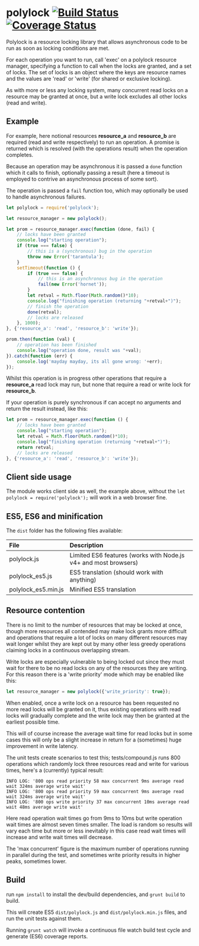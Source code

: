 # polylock [![Build Status](https://travis-ci.org/mwri/polylock.svg?branch=master)](https://travis-ci.org/mwri/polylock) [![Coverage Status](https://coveralls.io/repos/github/mwri/polylock/badge.svg?branch=master)](https://coveralls.io/github/mwri/polylock?branch=master)

Polylock is a resource locking library that allows asynchronous
code to be run as soon as locking conditions are met.

For each operation you want to run, call 'exec' on a polylock resource
manager, specifying a function to call when the locks are granted, and
a set of locks. The set of locks is an object where the keys are resource
names and the values are 'read' or 'write' (for shared or exclusive locking).

As with more or less any locking system, many concurrent read locks on a
resource may be granted at once, but a write lock excludes all other locks
(read and write).

## Example

For example, here notional resources **resource_a** and **resource_b** are
required (read and write respectively) to run an operation. A promise is
returned which is resolved (with the operations result) when the operation
completes.

Because an operation may be asynchronous it is passed a `done` function
which it calls to finish, optionally passing a result (here a timeout
is employed to contrive an asynchronous process of some sort).

The operation is passed a `fail` function too, which may optionally be
used to handle asynchronous failures.

```javascript
let polylock = require('polylock');

let resource_manager = new polylock();

let prom = resource_manager.exec(function (done, fail) {
    // locks have been granted
    console.log("starting operation");
    if (true === false) {
        // this is a (synchronous) bug in the operation
        throw new Error('tarantula');
    }
    setTimeout(function () {
        if (true === false) {
            // this is an asynchronous bug in the operation
            fail(new Error('hornet'));
        }
        let retval = Math.floor(Math.random()*10);
        console.log("finishing operation (returning "+retval+")");
        // finish the operation
        done(retval);
        // locks are released
    }, 1000);
}, {'resource_a': 'read', 'resource_b': 'write'});

prom.then(function (val) {
    // operation has been finished
    console.log("operation done, result was "+val);
}).catch(function (err) {
    console.log('mayday mayday, its all gone wrong: '+err);
});
```

Whilst this operation is in progress other operations that require a
**resource_a** read lock may run, but none that require a read or write
lock for **resource_b**.

If your operation is purely synchronous if can accept no arguments
and return the result instead, like this:

```javascript
let prom = resource_manager.exec(function () {
    // locks have been granted
    console.log("starting operation");
    let retval = Math.floor(Math.random()*10);
    console.log("finishing operation (returning "+retval+")");
    return retval;
    // locks are released
}, {'resource_a': 'read', 'resource_b': 'write'});
```

## Client side usage

The module works client side as well, the example above, without the
`let polylock = require('polylock');` will work in a web browser fine.

## ES5, ES6 and minification

The `dist` folder has the following files available:

File | Description
:-- | :--
polylock.js | Limited ES6 features (works with Node.js v4+ and most browsers)
polylock_es5.js | ES5 translation (should work with anything)
polylock_es5.min.js | Minified ES5 translation

## Resource contention

There is no limit to the number of resources that may be locked at
once, though more resources all contended may make lock grants more
difficult and operations that require a lot of locks on many different
resources may wait longer whilst they are kept out by many other less
greedy operations claiming locks in a continuous overlapping stream.

Write locks are especially vulnerable to being locked out since they
must wait for there to be no read locks on any of the resources they
are writing. For this reason there is a 'write priority' mode which
may be enabled like this:

```javascript
let resource_manager = new polylock({'write_priority': true});
```

When enabled, once a write lock on a resource has been requested no
more read locks will be granted on it, thus existing operations with
read locks will gradually complete and the write lock may then be
granted at the earliest possible time.

This will of course increase the average wait time for read locks
but in some cases this will only be a slight increase in return for
a (sometimes) huge improvement in write latency.

The unit tests create scenarios to test this; tests/compound.js runs
800 operations which randomly lock three resources read and write
for various times, here's a (currently) typical result:

```
INFO LOG: '800 ops read priority 58 max concurrent 9ms average read wait 324ms average write wait'
INFO LOG: '800 ops read priority 59 max concurrent 9ms average read wait 324ms average write wait'
INFO LOG: '800 ops write priority 37 max concurrent 10ms average read wait 48ms average write wait'
```

Here read operation wait times go from 9ms to 10ms but write
operation wait times are almost seven times smaller. The load is
random so results will vary each time but more or less inevitably
in this case read wait times will increase and write wait times
will decrease.

The 'max concurrent' figure is the maximum number of operations
running in parallel during the test, and sometimes write priority
results in higher peaks, sometimes lower.

## Build

run `npm install` to install the dev/build dependencies, and
`grunt build` to build.

This will create ES5 `dist/polylock.js` and `dist/polylock.min.js`
files, and run the unit tests against them.

Running `grunt watch` will invoke a continuous file watch build test
cycle and generate (ES6) coverage reports.
